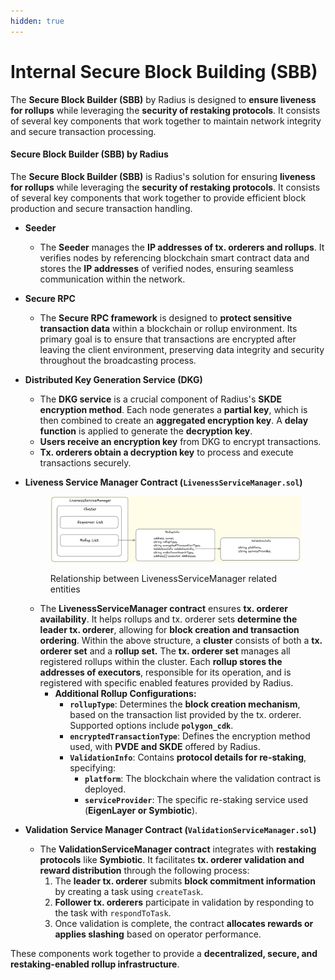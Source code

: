 ```yaml
---
hidden: true
---
```


# Internal Secure Block Building (SBB)

The **Secure Block Builder (SBB)** by Radius is designed to **ensure liveness for rollups** while leveraging the **security of restaking protocols**. It consists of several key components that work together to maintain network integrity and secure transaction processing.

#### **Secure Block Builder (SBB) by Radius**

The **Secure Block Builder (SBB)** is Radius's solution for ensuring **liveness for rollups** while leveraging the **security of restaking protocols**. It consists of several key components that work together to provide efficient block production and secure transaction handling.

* **Seeder**
  * The **Seeder** manages the **IP addresses of tx. orderers and rollups**. It verifies nodes by referencing blockchain smart contract data and stores the **IP addresses** of verified nodes, ensuring seamless communication within the network.
* **Secure RPC**&#x20;
  * The **Secure RPC framework** is designed to **protect sensitive transaction data** within a blockchain or rollup environment. Its primary goal is to ensure that transactions are encrypted after leaving the client environment, preserving data integrity and security throughout the broadcasting process.&#x20;
* **Distributed Key Generation Service (DKG)**
  * The **DKG service** is a crucial component of Radius's **SKDE encryption method**. Each node generates a **partial key**, which is then combined to create an **aggregated encryption key**. A **delay function** is applied to generate the **decryption key**.
  * **Users receive an encryption key** from DKG to encrypt transactions.
  * **Tx. orderers obtain a decryption key** to process and execute transactions securely.
*   **Liveness Service Manager Contract (`LivenessServiceManager.sol`)**

    <figure><img src="../../.gitbook/assets/image (7) (1).png" alt=""><figcaption><p>Relationship between LivenessServiceManager related entities</p></figcaption></figure>

    * The **LivenessServiceManager contract** ensures **tx. orderer availability**. It helps rollups and tx. orderer sets **determine the leader tx. orderer**, allowing for **block creation and transaction ordering**. Within the above structure, a **cluster** consists of both a **tx. orderer set** and a **rollup set.** The **tx. orderer set** manages all registered rollups within the cluster. Each **rollup stores the addresses of executors**, responsible for its operation, and is registered with specific enabled features provided by Radius.
      * **Additional Rollup Configurations:**
        * **`rollupType`**: Determines the **block creation mechanism**, based on the transaction list provided by the tx. orderer. Supported options include **`polygon_cdk`**.
        * **`encryptedTransactionType`**: Defines the encryption method used, with **PVDE and SKDE** offered by Radius.
        * **`ValidationInfo`**: Contains **protocol details for re-staking**, specifying:
          * **`platform`**: The blockchain where the validation contract is deployed.
          * **`serviceProvider`**: The specific re-staking service used (**EigenLayer or Symbiotic**).
* **Validation Service Manager Contract (`ValidationServiceManager.sol`)**
  * The **ValidationServiceManager contract** integrates with **restaking protocols** like **Symbiotic**. It facilitates **tx. orderer validation and reward distribution** through the following process:
    1. The **leader tx. orderer** submits **block commitment information** by creating a task using `createTask`.
    2. **Follower tx. orderers** participate in validation by responding to the task with `respondToTask`.
    3. Once validation is complete, the contract **allocates rewards or applies slashing** based on operator performance.

These components work together to provide a **decentralized, secure, and restaking-enabled rollup infrastructure**.
